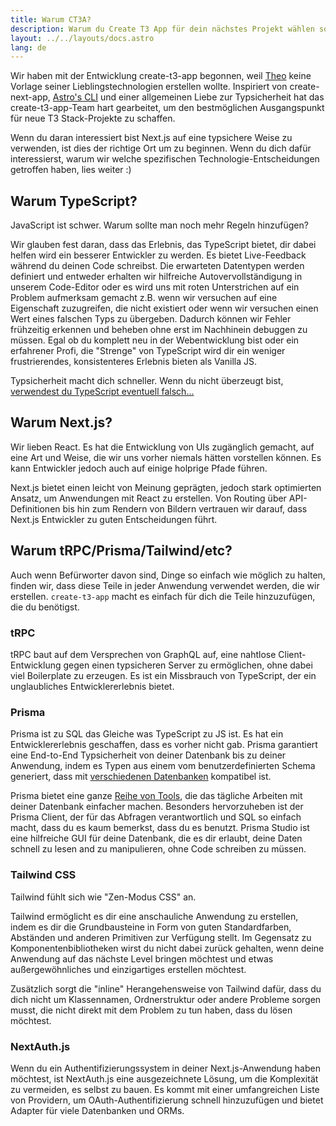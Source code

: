 ```yaml
---
title: Warum CT3A?
description: Warum du Create T3 App für dein nächstes Projekt wählen solltest
layout: ../../layouts/docs.astro
lang: de
---
```


Wir haben mit der Entwicklung create-t3-app begonnen, weil [Theo](https://twitter.com/t3dotgg) keine Vorlage seiner Lieblingstechnologien erstellen wollte. Inspiriert von create-next-app, [Astro's CLI](https://astro.build) und einer allgemeinen Liebe zur Typsicherheit hat das create-t3-app-Team hart gearbeitet, um den bestmöglichen Ausgangspunkt für neue T3 Stack-Projekte zu schaffen.

Wenn du daran interessiert bist Next.js auf eine typsichere Weise zu verwenden, ist dies der richtige Ort um zu beginnen. Wenn du dich dafür interessierst, warum wir welche spezifischen Technologie-Entscheidungen getroffen haben, lies weiter :)

## Warum TypeScript?

JavaScript ist schwer. Warum sollte man noch mehr Regeln hinzufügen?

Wir glauben fest daran, dass das Erlebnis, das TypeScript bietet, dir dabei helfen wird ein besserer Entwickler zu werden.
Es bietet Live-Feedback während du deinen Code schreibst. Die erwarteten Datentypen werden definiert und entweder erhalten wir hilfreiche Autovervollständigung in unserem Code-Editor oder es wird uns mit roten Unterstrichen auf ein Problem aufmerksam gemacht z.B. wenn wir versuchen auf eine Eigenschaft zuzugreifen, die nicht existiert oder wenn wir versuchen einen Wert eines falschen Typs zu übergeben. Dadurch können wir Fehler frühzeitig erkennen und beheben ohne erst im Nachhinein debuggen zu müssen. Egal ob du komplett neu in der Webentwicklung bist oder ein erfahrener Profi, die "Strenge" von TypeScript wird dir ein weniger frustrierendes, konsistenteres Erlebnis bieten als Vanilla JS.

Typsicherheit macht dich schneller. Wenn du nicht überzeugt bist, [verwendest du TypeScript eventuell falsch...](https://www.youtube.com/watch?v=RmGHnYUqQ4k)

## Warum Next.js?

Wir lieben React. Es hat die Entwicklung von UIs zugänglich gemacht, auf eine Art und Weise, die wir uns vorher niemals hätten vorstellen können. Es kann Entwickler jedoch auch auf einige holprige Pfade führen.

Next.js bietet einen leicht von Meinung geprägten, jedoch stark optimierten Ansatz, um Anwendungen mit React zu erstellen. Von Routing über API-Definitionen bis hin zum Rendern von Bildern vertrauen wir darauf, dass Next.js Entwickler zu guten Entscheidungen führt.

## Warum tRPC/Prisma/Tailwind/etc?

Auch wenn Befürworter davon sind, Dinge so einfach wie möglich zu halten, finden wir, dass diese Teile in jeder Anwendung verwendet werden, die wir erstellen. `create-t3-app` macht es einfach für dich die Teile hinzuzufügen, die du benötigst.

### tRPC

tRPC baut auf dem Versprechen von GraphQL auf, eine nahtlose Client-Entwicklung gegen einen typsicheren Server zu ermöglichen, ohne dabei viel Boilerplate zu erzeugen. Es ist ein Missbrauch von TypeScript, der ein unglaubliches Entwicklererlebnis bietet.

### Prisma

Prisma ist zu SQL das Gleiche was TypeScript zu JS ist. Es hat ein Entwicklererlebnis geschaffen, dass es vorher nicht gab.
Prisma garantiert eine End-to-End Typsicherheit von deiner Datenbank bis zu deiner Anwendung, indem es Typen aus einem vom benutzerdefinierten Schema generiert, dass mit [verschiedenen Datenbanken](https://www.prisma.io/docs/concepts/database-connectors) kompatibel ist.

Prisma bietet eine ganze [Reihe von Tools](https://www.prisma.io/docs/concepts/overview/should-you-use-prisma#-you-want-a-tool-that-holistically-covers-your-database-workflows), die das tägliche Arbeiten mit deiner Datenbank einfacher machen. Besonders hervorzuheben ist der Prisma Client, der für das Abfragen verantwortlich und SQL so einfach macht, dass du es kaum bemerkst, dass du es benutzt. Prisma Studio ist eine hilfreiche GUI für deine Datenbank, die es dir erlaubt, deine Daten schnell zu lesen and zu manipulieren, ohne Code schreiben zu müssen.

### Tailwind CSS

Tailwind fühlt sich wie "Zen-Modus CSS" an.

Tailwind ermöglicht es dir eine anschauliche Anwendung zu erstellen, indem es dir die Grundbausteine in Form von guten Standardfarben, Abständen und anderen Primitiven zur Verfügung stellt. Im Gegensatz zu Komponentenbibliotheken wirst du nicht dabei zurück gehalten, wenn deine Anwendung auf das nächste Level bringen möchtest und etwas außergewöhnliches und einzigartiges erstellen möchtest.

Zusätzlich sorgt die "inline" Herangehensweise von Tailwind dafür, dass du dich nicht um Klassennamen, Ordnerstruktur oder andere Probleme sorgen musst, die nicht direkt mit dem Problem zu tun haben, dass du lösen möchtest.

### NextAuth.js

Wenn du ein Authentifizierungssystem in deiner Next.js-Anwendung haben möchtest, ist NextAuth.js eine ausgezeichnete Lösung, um die Komplexität zu vermeiden, es selbst zu bauen. Es kommt mit einer umfangreichen Liste von Providern, um OAuth-Authentifizierung schnell hinzuzufügen und bietet Adapter für viele Datenbanken und ORMs.
